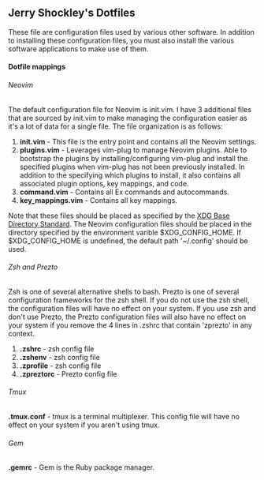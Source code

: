 ## Jerry Shockley's Dotfiles 

These file are configuration files used by various other software. In addition to
installing these configuration files, you must also install the various software 
applications to make use of them.


#### Dotfile mappings

###### Neovim
The default configuration file for Neovim is init.vim. I have 3 additional files 
that are sourced by init.vim to make managing the configuration easier as it's a 
lot of data for a single file. The file organization is as follows:

1. **init.vim** - This file is the entry point and contains all the Neovim settings.
1. **plugins.vim** - Leverages vim-plug to manage Neovim plugins. Able to bootstrap
the plugins by installing/configuring vim-plug and install the specified
plugins when vim-plug has not been previously installed. In addition to the 
specifying which plugins to install, it also contains all associated plugin options, key mappings, and code. 
1. **command.vim** - Contains all Ex commands and autocommands.
1. **key_mappings.vim** - Contains all key mappings.

Note that these files should be placed as specified by the [XDG Base Directory Standard](https://standards.freedesktop.org/basedir-spec/basedir-spec-latest.html).
The Neovim configuration files should be placed in the directory specified by the
environment varible $XDG_CONFIG_HOME. If $XDG_CONFIG_HOME is undefined, the default 
path '~/.config' should be used.

###### Zsh and Prezto

Zsh is one of several alternative shells to bash. Prezto is one of several 
configuration frameworks for the zsh shell. If you do not use the zsh shell, 
the configuration files will have no effect on your system. If you use zsh and 
don't use Prezto, the Prezto configuration files will also have no effect on
your system if you remove the 4 lines in .zshrc that contain 'zprezto' in any
context.

1. **.zshrc** - zsh config file
1. **.zshenv** - zsh config file
1. **.zprofile** - zsh config file
1. **.zpreztorc** - Prezto config file

###### Tmux

**.tmux.conf** - tmux is a terminal multiplexer. This config file will have
no effect on your system if you aren't using tmux.

###### Gem
**.gemrc** - Gem is the Ruby package manager.
